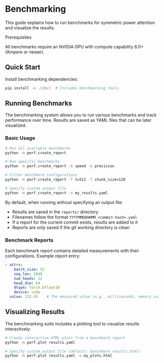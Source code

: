 # Benchmarking

This guide explains how to run benchmarks for symmetric power attention and visualize the results.

<div class="admonition note">
<p class="admonition-title">Prerequisites</p>
<p>All benchmarks require an NVIDIA GPU with compute capability 8.0+ (Ampere or newer).</p>
</div>

## Quick Start

Install benchmarking dependencies:

```bash
pip install -e .[dev]  # Includes benchmarking tools
```

## Running Benchmarks

The benchmarking system allows you to run various benchmarks and track performance over time. Results are saved as YAML files that can be later visualized.

### Basic Usage

```bash
# Run all available benchmarks
python -m perf.create_report

# Run specific benchmarks
python -m perf.create_report -b speed -b precision

# Filter benchmark configurations
python -m perf.create_report -f t=512 -f chunk_size=128

# Specify custom output file
python -m perf.create_report -o my_results.yaml
```

By default, when running without specifying an output file:
- Results are saved in the `reports/` directory
- Filenames follow the format `YYYYMMDDHHMM_<commit-hash>.yaml`
- If a report for the current commit exists, results are added to it
- Reports are only saved if the git working directory is clean

### Benchmark Reports

Each benchmark report contains detailed measurements with their configurations. Example report entry:

```yaml
- attrs:
    batch_size: 32
    seq_len: 2048
    num_heads: 12
    head_dim: 64
    dtype: torch.bfloat16
    device: cuda
  value: 123.45    # The measured value (e.g., milliseconds, memory usage)
```

## Visualizing Results

The benchmarking suite includes a plotting tool to visualize results interactively:

```bash
# Create interactive HTML plots from a benchmark report
python -m perf.plot results.yaml

# Specify custom output file (default: benchmark_results.html)
python -m perf.plot results.yaml -o my_plots.html
```